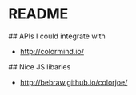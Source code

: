 # README

## APIs I could integrate with

- http://colormind.io/ 

## Nice JS libaries

- http://bebraw.github.io/colorjoe/
